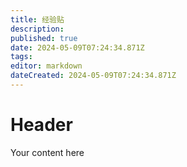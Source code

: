 ```yaml
---
title: 经验贴
description: 
published: true
date: 2024-05-09T07:24:34.871Z
tags: 
editor: markdown
dateCreated: 2024-05-09T07:24:34.871Z
---
```


# Header
Your content here